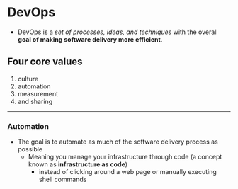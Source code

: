 # DevOps
-  DevOps is a *set of processes, ideas, and techniques* with the overall **goal of making software delivery more efficient**.

## Four core values
1.  culture
2.  automation
3.  measurement
4.  and sharing

---------------

### Automation
-  The goal is to automate as much of the software delivery process as possible
    -  Meaning you manage your infrastructure through code (a concept known as **infrastructure as code**)
        -  instead of clicking around a web page or manually executing shell commands
